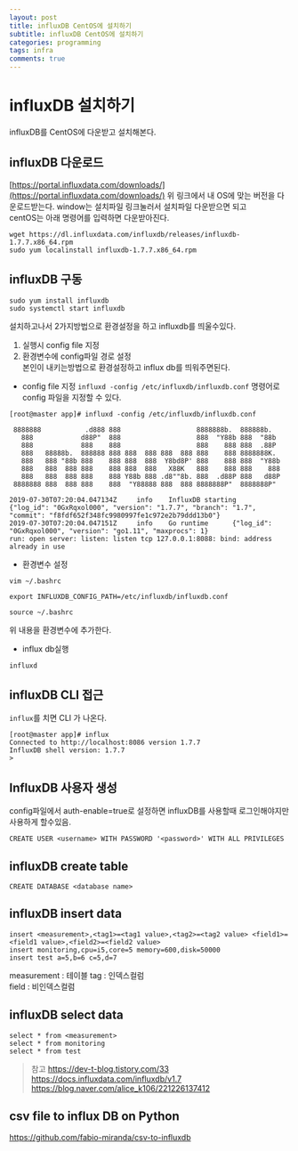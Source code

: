```yaml
---
layout: post
title: influxDB CentOS에 설치하기
subtitle: influxDB CentOS에 설치하기
categories: programming
tags: infra
comments: true
---
```


# influxDB 설치하기
influxDB를 CentOS에 다운받고 설치해본다.

## influxDB 다운로드
[https://portal.influxdata.com/downloads/](https://portal.influxdata.com/downloads/)
위 링크에서 내 OS에 맞는 버전을 다운로드받는다. 
window는 설치파일 링크눌러서 설치파일 다운받으면 되고  
centOS는 아래 명령어를 입력하면 다운받아진다. 
```
wget https://dl.influxdata.com/influxdb/releases/influxdb-1.7.7.x86_64.rpm
sudo yum localinstall influxdb-1.7.7.x86_64.rpm
```


## influxDB 구동

```
sudo yum install influxdb
sudo systemctl start influxdb
```

설치하고나서 2가지방법으로 환경설정을 하고 influxdb를 띄울수있다. 
1) 실행시 config file 지정  
2) 환경변수에 config파일 경로 설정  
본인이 내키는방법으로 환경설정하고 influx db를 띄워주면된다.

- config file 지정
`influxd -config /etc/influxdb/influxdb.conf` 명령어로 config 파일을 지정할 수 있다.

```
[root@master app]# influxd -config /etc/influxdb/influxdb.conf

 8888888           .d888 888                   8888888b.  888888b.
   888            d88P"  888                   888  "Y88b 888  "88b
   888            888    888                   888    888 888  .88P
   888   88888b.  888888 888 888  888 888  888 888    888 8888888K.
   888   888 "88b 888    888 888  888  Y8bd8P' 888    888 888  "Y88b
   888   888  888 888    888 888  888   X88K   888    888 888    888
   888   888  888 888    888 Y88b 888 .d8""8b. 888  .d88P 888   d88P
 8888888 888  888 888    888  "Y88888 888  888 8888888P"  8888888P"

2019-07-30T07:20:04.047134Z     info    InfluxDB starting       {"log_id": "0GxRqxol000", "version": "1.7.7", "branch": "1.7", "commit": "f8fdf652f348fc9980997fe1c972e2b79ddd13b0"}
2019-07-30T07:20:04.047151Z     info    Go runtime      {"log_id": "0GxRqxol000", "version": "go1.11", "maxprocs": 1}
run: open server: listen: listen tcp 127.0.0.1:8088: bind: address already in use

```

- 환경변수 설정

```
vim ~/.bashrc
```

```
export INFLUXDB_CONFIG_PATH=/etc/influxdb/influxdb.conf
```

```
source ~/.bashrc
```
위 내용을 환경변수에 추가한다.

- influx db실행

```
influxd
```

## influxDB CLI 접근

`influx`를 치면 CLI 가 나온다.
```
[root@master app]# influx
Connected to http://localhost:8086 version 1.7.7
InfluxDB shell version: 1.7.7
>
```


## InfluxDB 사용자 생성
config파일에서 auth-enable=true로 설정하면 influxDB를 사용할때 로그인해야지만 사용하게 할수있음.  
```
CREATE USER <username> WITH PASSWORD '<password>' WITH ALL PRIVILEGES
```

## influxDB create table
```
CREATE DATABASE <database name>
```


## influxDB insert data
```
insert <measurement>,<tag1>=<tag1 value>,<tag2>=<tag2 value> <field1>=<field1 value>,<field2>=<field2 value>
insert monitoring,cpu=i5,core=5 memory=600,disk=50000
insert test a=5,b=6 c=5,d=7
```
measurement : 테이블
tag : 인덱스컬럼  
field : 비인덱스컬럼  

## influxDB select data
```
select * from <measurement>
select * from monitoring
select * from test
```



> 참고 https://dev-t-blog.tistory.com/33  
https://docs.influxdata.com/influxdb/v1.7  
https://blog.naver.com/alice_k106/221226137412  


## csv file to influx DB on Python
https://github.com/fabio-miranda/csv-to-influxdb
































